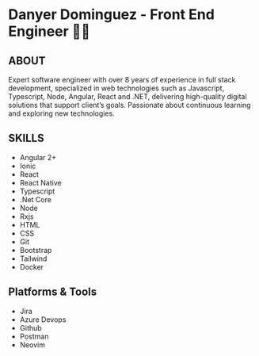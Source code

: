 # Danyer Dominguez - Front End Engineer 👨‍💻

## ABOUT

Expert software engineer with over 8 years of experience in full stack development, specialized in web technologies
such as Javascript, Typescript, Node, Angular, React and .NET, delivering high-quality digital solutions that support
client’s goals. Passionate about continuous learning and exploring new technologies.

## SKILLS

- Angular 2+
- Ionic
- React
- React Native
- Typescript
- .Net Core
- Node
- Rxjs
- HTML
- CSS
- Git
- Bootstrap
- Tailwind
- Docker

## Platforms & Tools

- Jira
- Azure Devops
- Github
- Postman
- Neovim
